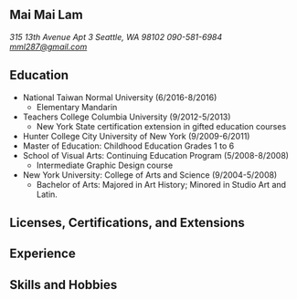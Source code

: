 ## Mai Mai Lam

*315 13th Avenue Apt 3 Seattle, WA 98102*
*090-581-6984*
*[mml287@gmail.com](mailto:mml287@gmail.com)*

## Education
* National Taiwan Normal University  (6/2016-8/2016)
  * Elementary Mandarin
* Teachers College Columbia University (9/2012-5/2013)
  * New York State certification extension in gifted education courses
*  Hunter College City University of New York (9/2009-6/2011)
  * Master of Education: Childhood Education Grades 1 to 6
* School of Visual Arts: Continuing Education Program (5/2008-8/2008)
  * Intermediate Graphic Design course
* New York University: College of Arts and Science (9/2004-5/2008)
  * Bachelor of Arts: Majored in Art History; Minored in Studio Art and Latin.

## Licenses, Certifications, and Extensions

## Experience

## Skills and Hobbies
